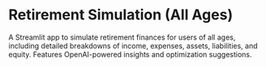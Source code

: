 # Retirement Simulation (All Ages)

A Streamlit app to simulate retirement finances for users of all ages, including detailed breakdowns of income, expenses, assets, liabilities, and equity. Features OpenAI-powered insights and optimization suggestions.